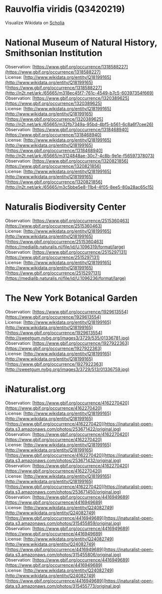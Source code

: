 
Rauvolfia viridis (Q3420219)
============================
  
Visualize Wikidata on [Scholia](https://scholia.toolforge.org/taxon/Q3420219)
# National Museum of Natural History, Smithsonian Institution
  
Observation: [https://www.gbif.org/occurrence/1318588227](https://www.gbif.org/occurrence/1318588227)  
License: [http://www.wikidata.org/entity/Q18199165](http://www.wikidata.org/entity/Q18199165)  
![https://www.gbif.org/occurrence/1318588227](http://n2t.net/ark:/65665/m318ec45f7-761c-4549-b7c5-60397354f669)  
Observation: [https://www.gbif.org/occurrence/1320389625](https://www.gbif.org/occurrence/1320389625)  
License: [http://www.wikidata.org/entity/Q18199165](http://www.wikidata.org/entity/Q18199165)  
![https://www.gbif.org/occurrence/1320389625](http://n2t.net/ark:/65665/m32fb7349a-95bd-4bf5-b561-6c8a6f7cee26)  
Observation: [https://www.gbif.org/occurrence/1318468940](https://www.gbif.org/occurrence/1318468940)  
License: [http://www.wikidata.org/entity/Q18199165](http://www.wikidata.org/entity/Q18199165)  
![https://www.gbif.org/occurrence/1318468940](http://n2t.net/ark:/65665/m3124848ae-30c7-4c8b-9e1e-f56597378073)  
Observation: [https://www.gbif.org/occurrence/1320821856](https://www.gbif.org/occurrence/1320821856)  
License: [http://www.wikidata.org/entity/Q18199165](http://www.wikidata.org/entity/Q18199165)  
![https://www.gbif.org/occurrence/1320821856](http://n2t.net/ark:/65665/m3c5bbe5e8-11b4-4f05-8ee5-80a28ac65c15)
# Naturalis Biodiversity Center
  
Observation: [https://www.gbif.org/occurrence/2515360463](https://www.gbif.org/occurrence/2515360463)  
License: [http://www.wikidata.org/entity/Q18199165](http://www.wikidata.org/entity/Q18199165)  
![https://www.gbif.org/occurrence/2515360463](https://medialib.naturalis.nl/file/id/U.1096319/format/large)  
Observation: [https://www.gbif.org/occurrence/2515297131](https://www.gbif.org/occurrence/2515297131)  
License: [http://www.wikidata.org/entity/Q18199165](http://www.wikidata.org/entity/Q18199165)  
![https://www.gbif.org/occurrence/2515297131](https://medialib.naturalis.nl/file/id/U.1096236/format/large)
# The New York Botanical Garden
  
Observation: [https://www.gbif.org/occurrence/1929613554](https://www.gbif.org/occurrence/1929613554)  
License: [http://www.wikidata.org/entity/Q18199165](http://www.wikidata.org/entity/Q18199165)  
![https://www.gbif.org/occurrence/1929613554](http://sweetgum.nybg.org/images3/3729/535/01336781.jpg)  
Observation: [https://www.gbif.org/occurrence/1927922363](https://www.gbif.org/occurrence/1927922363)  
License: [http://www.wikidata.org/entity/Q18199165](http://www.wikidata.org/entity/Q18199165)  
![https://www.gbif.org/occurrence/1927922363](http://sweetgum.nybg.org/images3/3729/513/01336759.jpg)
# iNaturalist.org
  
Observation: [https://www.gbif.org/occurrence/4162270420](https://www.gbif.org/occurrence/4162270420)  
License: [http://www.wikidata.org/entity/Q18199165](http://www.wikidata.org/entity/Q18199165)  
![https://www.gbif.org/occurrence/4162270420](https://inaturalist-open-data.s3.amazonaws.com/photos/253671422/original.jpg)  
Observation: [https://www.gbif.org/occurrence/4162270420](https://www.gbif.org/occurrence/4162270420)  
License: [http://www.wikidata.org/entity/Q18199165](http://www.wikidata.org/entity/Q18199165)  
![https://www.gbif.org/occurrence/4162270420](https://inaturalist-open-data.s3.amazonaws.com/photos/253671432/original.jpg)  
Observation: [https://www.gbif.org/occurrence/4162270420](https://www.gbif.org/occurrence/4162270420)  
License: [http://www.wikidata.org/entity/Q18199165](http://www.wikidata.org/entity/Q18199165)  
![https://www.gbif.org/occurrence/4162270420](https://inaturalist-open-data.s3.amazonaws.com/photos/253671450/original.jpg)  
Observation: [https://www.gbif.org/occurrence/4416949689](https://www.gbif.org/occurrence/4416949689)  
License: [http://www.wikidata.org/entity/Q24082749](http://www.wikidata.org/entity/Q24082749)  
![https://www.gbif.org/occurrence/4416949689](https://inaturalist-open-data.s3.amazonaws.com/photos/315455859/original.jpg)  
Observation: [https://www.gbif.org/occurrence/4416949689](https://www.gbif.org/occurrence/4416949689)  
License: [http://www.wikidata.org/entity/Q24082749](http://www.wikidata.org/entity/Q24082749)  
![https://www.gbif.org/occurrence/4416949689](https://inaturalist-open-data.s3.amazonaws.com/photos/315455806/original.jpg)  
Observation: [https://www.gbif.org/occurrence/4416949689](https://www.gbif.org/occurrence/4416949689)  
License: [http://www.wikidata.org/entity/Q24082749](http://www.wikidata.org/entity/Q24082749)  
![https://www.gbif.org/occurrence/4416949689](https://inaturalist-open-data.s3.amazonaws.com/photos/315455773/original.jpg)